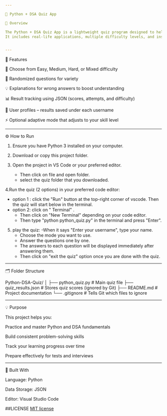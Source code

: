 ```yaml
---

🧠 Python + DSA Quiz App

📘 Overview

The Python + DSA Quiz App is a lightweight quiz program designed to help learners revise Python programming and Data Structures & Algorithms (DSA) through practical, concept-based exercises.
It includes real-life applications, multiple difficulty levels, and instant feedback to make learning efficient and interactive.


---
```


🚀 Features

🎯 Choose from Easy, Medium, Hard, or Mixed difficulty

🔀 Randomized questions for variety

💡 Explanations for wrong answers to boost understanding

📊 Result tracking using JSON (scores, attempts, and difficulty)

👤 User profiles – results saved under each username

⚡ Optional adaptive mode that adjusts to your skill level



---

⚙️ How to Run

1. Ensure you have Python 3 installed on your computer.


2. Download or copy this project folder.


3. Open the project in VS Code or your preferred editor.
     - Then click on file and open folder.
     -  select the quiz folder that you downloaded.

   
4.Run the quiz (2 options) in your preferred code editor:
  - option 1 : click the "Run" button at the top-right corner of vscode.
  Then the quiz will start below in the terminal.
  - option 2: click on  " Terminal" .
     -  Then click on "New Terminal" depending on your code editor.
     -  Then type "python python_quiz.py" in the terminal and press "Enter".


5. play the quiz:
   -When it says "Enter your username", type your name.
   - Choose the mode you want to use.
   - Answer the questions one by one.
   - The answers to each question will be displayed immediately after answering them.
   - Then  click on "exit the quiz" option once you are done with the quiz.
     
    


---

🗂️ Folder Structure

Python-DSA-Quiz/
│
├── python_quiz.py          # Main quiz file
├── quiz_results.json    # Stores quiz scores (ignored by Git)
├── README.md            # Project documentation
└── .gitignore           # Tells Git which files to ignore


---

💡 Purpose

This project helps you:

Practice and master Python and DSA fundamentals

Build consistent problem-solving skills

Track your learning progress over time

Prepare effectively for tests and interviews



---

🧰 Built With

Language: Python

Data Storage: JSON

Editor: Visual Studio Code 


##LICENSE
[MIT license](LICENSE)



